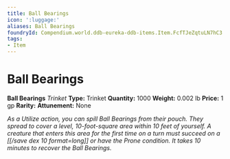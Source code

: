```yaml
---
title: Ball Bearings
icon: ':luggage:'
aliases: Ball Bearings
foundryId: Compendium.world.ddb-eureka-ddb-items.Item.FcfTJeZqtuLN7hC3
tags:
- Item
---
```


# Ball Bearings

**Ball Bearings**
_Trinket_
**Type:** Trinket
**Quantity:** 1000
**Weight:** 0.002 lb
**Price:** 1 gp
**Rarity:** 
**Attunement:** None

*As a Utilize action, you can spill Ball Bearings from their pouch. They spread to cover a level, 10-foot-square area within 10 feet of yourself. A creature that enters this area for the first time on a turn must succeed on a [[/save dex 10 format=long]] or have the Prone condition. It takes 10 minutes to recover the Ball Bearings.*